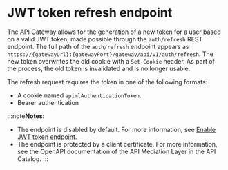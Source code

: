 # JWT token refresh endpoint

The API Gateway allows for the generation of a new token for a user based on a valid JWT token, made possible through the `auth/refresh` REST endpoint. The full path of the `auth/refresh` endpoint appears as `https://{gatewayUrl}:{gatewayPort}/gateway/api/v1/auth/refresh`. The new token overwrites the old cookie with a `Set-Cookie` header. As part of the process, the old token is invalidated and is no longer usable.

The refresh request requires the token in one of the following formats:

- A cookie named `apimlAuthenticationToken`.
- Bearer authentication

:::note**Notes:**
- The endpoint is disabled by default. For more information, see [Enable JWT token endpoint](api-gateway-configuration.md#enable-jwt-token-refresh-endpoint).
- The endpoint is protected by a client certificate.
  For more information, see the OpenAPI documentation of the API Mediation Layer in the API Catalog.
:::